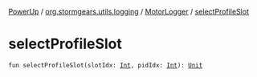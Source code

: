 [PowerUp](../../index.md) / [org.stormgears.utils.logging](../index.md) / [MotorLogger](index.md) / [selectProfileSlot](./select-profile-slot.md)

# selectProfileSlot

`fun selectProfileSlot(slotIdx: `[`Int`](https://kotlinlang.org/api/latest/jvm/stdlib/kotlin/-int/index.html)`, pidIdx: `[`Int`](https://kotlinlang.org/api/latest/jvm/stdlib/kotlin/-int/index.html)`): `[`Unit`](https://kotlinlang.org/api/latest/jvm/stdlib/kotlin/-unit/index.html)